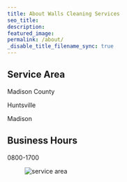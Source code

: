 ```yaml
---
title: About Walls Cleaning Services
seo_title:
description:
featured_image:
permalink: /about/
_disable_title_filename_sync: true
---
```


## Service Area

Madison County

Huntsville

Madison

## Business Hours

0800-1700

<figure>
  <img src="{{ '/images/service-area.png' | absolute_url }}" alt="service area">
</figure>
